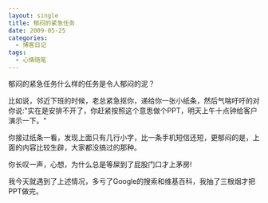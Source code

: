 ```yaml
---
layout: single
title: 郁闷的紧急任务
date: 2009-05-25
categories:
  - 博客日记
tags:
  - 心情随笔
---
```


郁闷的紧急任务什么样的任务是令人郁闷的泥？

比如说，邻近下班的时候，老总紧急抠你，递给你一张小纸条，然后气喘吁吁的对你说&#58;\"实在是安排不开了，你赶紧按照这个意思做个PPT，明天上午十点钟给客户演示一下。\"

你接过纸条一看，发现上面只有几行小字，比一条手机短信还短，更郁闷的是，上面的内容比较生辟，大家都没搞过的那种。

你长叹一声，心想，为什么总是等屎到了屁股门口才上茅房!

我今天就遇到了上述情况，多亏了Google的搜索和维基百科，我抽了三根烟才把PPT做完。
